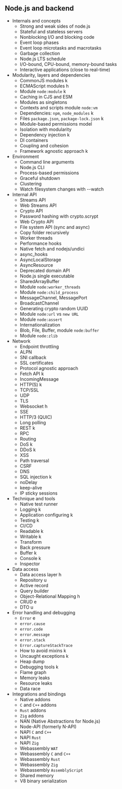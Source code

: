 ## Node.js and backend

- Internals and concepts
  - Strong and weak sides of node.js
  - Stateful and stateless servers
  - Nonblocking I/O and blocking code
  - Event loop phases
  - Event loop microtasks and macrotasks
  - Garbage collection
  - Node.js LTS schedule
  - I/O-bound, CPU-bound, memory-bound tasks
  - Interactive applications (close to real-time)
- Modularity, layers and dependencies
  - CommonJS modules k
  - ECMAScript modules h
  - Module `node:module` k
  - Caching in CJS and ESM
  - Modules as singletons
  - Contexts and scripts module `node:vm`
  - Dependencies: `npm`, `node_modules` k
  - Files `package.json`, `package-lock.json` k
  - Module-based permissions model
  - Isolation with modularity
  - Dependency injection k
  - DI containers
  - Coupling and cohesion
  - Framework agnostic approach k
- Environment
  - Command line arguments
  - Node.js CLI
  - Process-based permissions
  - Graceful shutdown
  - Clustering
  - Watch filesystem changes with --watch
- Internal API
  - Streams API
  - Web Streams API
  - Crypto API
  - Password hashing with crypto.scrypt
  - Web Crypto API
  - File system API (sync and async)
  - Copy folder recursively
  - Worker threads
  - Performance hooks
  - Native fetch and nodejs/undici
  - async_hooks
  - AsyncLocalStorage
  - AsyncResource
  - Deprecated domain API
  - Node.js single executable
  - SharedArrayBuffer
  - Module `node:worker_threads`
  - Module `node:child_process`
  - MessageChannel, MessagePort
  - BroadcastChannel
  - Generating crypto random UUID
  - Module `node:url` vs `new URL`
  - Module `node:assert`
  - Internationalization
  - Blob, File, Buffer, module `node:buffer`
  - Module `node:zlib`
- Network
  - Endpoint throttling
  - ALPN
  - SNI callback
  - SSL certificates
  - Protocol agnostic approach
  - Fetch API k
  - IncomingMessage
  - HTTP(S) k
  - TCP/SSL
  - UDP
  - TLS
  - Websocket h
  - SSE
  - HTTP/3 (QUIC)
  - Long polling
  - REST k
  - RPC
  - Routing
  - DoS k
  - DDoS k
  - XSS
  - Path traversal
  - CSRF
  - DNS
  - SQL injection k
  - noDelay
  - keep-alive
  - IP sticky sessions
- Technique and tools
  - Native test runner
  - Logging k
  - Application configuring k
  - Testing k
  - CI/CD
  - Readable k
  - Writable k
  - Transform
  - Back pressure
  - Buffer k
  - Console k
  - Inspector
- Data access
  - Data access layer h
  - Repository u
  - Active record
  - Query builder
  - Object-Relational Mapping h
  - CRUD e
  - DTO u
- Error handling and debugging
  - `Error` e
  - `error.cause`
  - `error.code`
  - `error.message`
  - `error.stack`
  - `Error.captureStackTrace`
  - How to avoid mixins k
  - Uncaught exceptions k
  - Heap dump
  - Debugging tools k
  - Flame graph
  - Memory leaks
  - Resource leaks
  - Data race
- Integrations and bindings
  - Native addons
  - `C` and `C++` addons
  - `Rust` addons
  - `Zig` addons
  - NAN (Native Abstractions for Node.js)
  - Node-API (formerly N-API)
  - NAPI `C` and `C++`
  - NAPI `Rust`
  - NAPI `Zig`
  - Webassembly `WAT`
  - Webassembly `C` and `C++`
  - Webassembly `Rust`
  - Webassembly `Zig`
  - Webassembly `AssemblyScript`
  - Shared memory
  - V8 binary serialization
